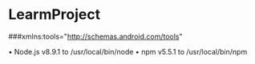 # LearmProject
###xmlns:tools="http://schemas.android.com/tools"


•	Node.js v8.9.1 to /usr/local/bin/node
•	npm v5.5.1 to /usr/local/bin/npm

